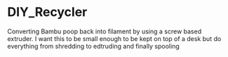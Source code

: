 # DIY_Recycler
Converting Bambu poop back into filament by using a screw based extruder. I want this to be small enough to be kept on top of a desk but do everything from shredding to edtruding and finally spooling
